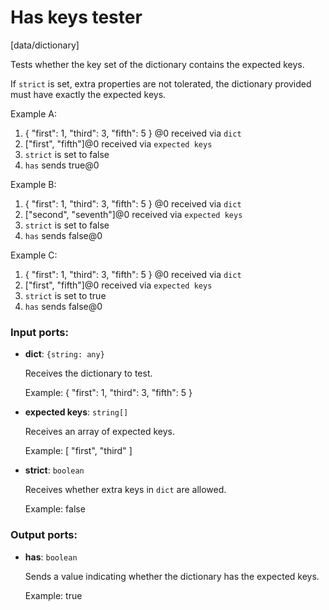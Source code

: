 # Has keys tester

[data/dictionary]

Tests whether the key set of the dictionary contains the expected keys.

If `strict` is set, extra properties are not tolerated, the dictionary provided must have exactly the expected keys.

Example A:
1. { "first": 1, "third": 3, "fifth": 5 } @0 received via `dict`
2. ["first", "fifth"]@0 received via `expected keys`
3. `strict` is set to false
4. `has` sends true@0

Example B:
1. { "first": 1, "third": 3, "fifth": 5 } @0 received via `dict`
2. ["second", "seventh"]@0 received via `expected keys`
3. `strict` is set to false
4. `has` sends false@0

Example C:
1. { "first": 1, "third": 3, "fifth": 5 } @0 received via `dict`
2. ["first", "fifth"]@0 received via `expected keys`
3. `strict` is set to true
4. `has` sends false@0

### Input ports:

* __dict__: `{string: any}`

    Receives the dictionary to test.
    
    Example:
    { "first": 1, "third": 3, "fifth": 5 }


* __expected keys__: `string[]`

    Receives an array of expected keys.
    
    Example:
    [ "first", "third" ]


* __strict__: `boolean`

    Receives whether extra keys in `dict` are allowed.
    
    Example:
    false

### Output ports:

* __has__: `boolean`

    Sends a value indicating whether the dictionary has the expected keys.
    
    Example:
    true
    

